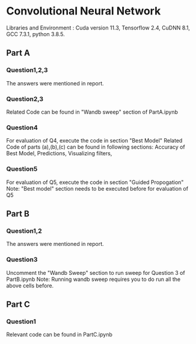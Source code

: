 # Convolutional Neural Network
Libraries and Environment : Cuda version 11.3, Tensorflow 2.4, CuDNN 8.1, GCC 7.3.1, python 3.8.5.
## Part A
### Question1,2,3
The answers were mentioned in report.

### Question2,3
Related Code can be found in "Wandb sweep" section of PartA.ipynb

### Question4
For evaluation of Q4, execute the code in section "Best Model"
Related Code of parts (a),(b),(c) can be found in following sections:
    Accuracy of Best Model, Predictions, Visualizing filters,

### Question5
For evaluation of Q5, execute the code in section "Guided Propogation"
Note: "Best model" section needs to be executed before for evaluation of Q5

## Part B

### Question1,2
The answers were mentioned in report.

### Question3
Uncomment the "Wandb Sweep" section to run sweep for Question 3 of PartB.ipynb
Note: Running wandb sweep requires you to do run all the above cells before.

## Part C
### Question1
Relevant code can be found in PartC.ipynb
